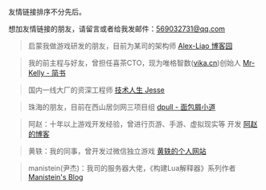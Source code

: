 友情链接排序不分先后。

想加友情链接的朋友，请留言或者给我发邮件：569032731@qq.com



> 启蒙我做游戏研发的朋友，目前为某司的架构师
> [Alex-Liao 博客园](http://www.cnblogs.com/xingxueliao/)  

> 我的前主程与好友，曾担任喜茶CTO，现为唯格智数([vika.cn](https://vika.cn/))创始人
> [Mr-Kelly - 简书](http://www.jianshu.com/users/674f1a626944/latest_articles) 

> 国内一线大厂的资深工程师
> [技术人生 Jesse](http://www.luzexi.com) 

> 珠海的朋友，目前在西山居剑网三项目组
> [dpull - 面包屑小道](https://www.dpull.com)

> 阿赵：十年以上游戏开发经验，曾进行页游、手游、虚拟现实等 开发
> [阿赵的博客](https://blog.csdn.net/liweizhao)

> 黄轶：我的同事，曾开发过微信独立游戏
> [黄轶的个人网站](http://www.fgreen.org/)

>manistein(尹杰)：我司的服务器大佬，《构建Lua解释器》系列作者
>[Manistein's Blog](http://manistein.club/)

